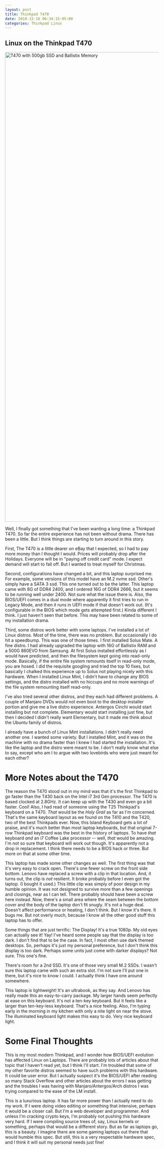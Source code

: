 ```yaml
---
layout: post
title: Thinkpad T470
date: 2018-12-16 06:34:15-05:00
categories: Thinkpad Linux
---
```


## Linux on the Thinkpad T470

<a data-flickr-embed="true"  href="https://www.flickr.com/photos/deepbsd/31385806427/in/dateposted-public/" title="T470 with 500gb SSD and Ballistix Memory"><img src="https://farm5.staticflickr.com/4907/31385806427_7cbcfe20cd_k.jpg" width="2048" height="1536" alt="T470 with 500gb SSD and Ballistix Memory"></a><script async src="//embedr.flickr.com/assets/client-code.js" charset="utf-8"></script>

Well, I finally got something that I've been wanting a long time: a Thinkpad T470. So far the entire experience has not been without
drama.  There has been a little.  But I think things are starting to turn around in this story.

First, The T470 is a little dearer on eBay that I expected, so I had to pay more money than I thought I would.  Prices will probably
drop after the Holidays.  Everyone will be in "paying off credit card" mode.  I expect demand will start to fall off.  But I wanted to
treat myself for Christmas.

Second, configurations have changed a bit, and this laptop surprised me.  For example, some versions of this model have an M.2 nvme
ssd.  Other's simply have a SATA 3 ssd.  This one turned out to be the latter.  This laptop came with 8G of DDR4 2400, and I ordered 16G
of DDR4 2666, but it seems to be running well under 2400.  Not sure what the issue there is.  Also, the BIOS/UEFI comes in a dual mode
where apparently it first tries to run in Legacy Mode, and then it runs in UEFI mode if that doesn't work out.  (It's configurable in 
the BIOS which mode gets attempted first.)  Kinda different I think.  I just haven't seen that before.  This may have been related to some 
of my installation drama.

Third, some distros work better with some laptops.  I've installed a lot of Linux distros.  Most of the time, there was no problem.  But
occasionally I do hit a speedbump.  This was one of those times.  I first installed Solus Mate.  A fine distro.  I had already upgraded the
laptop with 16G of Ballistix RAM and a 500G 860EVO from Samsung.  At first Solus installed effortlessly as I would have predicted, and
then the filesystem kept going into read-only mode.  Basically, if the entire file system remounts itself in read-only mode, you are
hosed.  I did the requisite googling and tried the top 10 fixes, but basically I chalked this experience up to Solus not playing nicely
with this hardware.  When I installed Linux Mint, I didn't have to change any BIOS settings, and the distro installed with no hiccups and
no more warnings of the file system remounting itself read-only.

I've also tried several other distros, and they each had different problems.  A couple of Manjaro DVDs would not even boot to the desktop
installer portion and give me a live distro experience.  Antergos Cinchi would start installing but not complete.  Elementary would start
installing just fine, but then I decided I didn't really want Elementary, but it made me think about the Ubuntu family of distros.  

I already have a bunch of Linux Mint installations.  I didn't really need another one.  I wanted some variety.  But I installed Mint, and
it was on the machine with no drama faster than I knew I had started the installation.  It's like the laptop and the distro were meant to
be.  I don't really know what else to say, except who am I to argue with two lovebirds who were just meant for each other?

# More Notes about the T470

The reason the T470 stood out in my mind was that it's the first Thinkpad to go faster than the T430 back on the Intel i7 3rd Gen
processor.  The T470 is based clocked at 2.8GHz.  It can keep up with the T430 and even go a bit faster.  Cool!  Also, I had read of
someone using the T25 Thinkpad's keyboard on a T470.  _That_ would be the *Holy Grail* as far as I'm concerned.  That's the same keyboard
layout as we found on the T410 and the T420, two of the best Thinkpads ever.  Now, this Island Keyboard gets a lot of praise, and it's
much better than most laptop keyboards, but that original 7-row Thinkpad keyboard was the best in the history of laptops.  To have _that_
keyboard _and_ an i7 Coffee Lake processor -- well, _that_ would be amazing.  I'm not so sure that keyboard will work out though.  It's
apparently not a drop in replacement.  I think there needs to be a BIOS hack or three.  But more on that at some other time.

This laptop has made some other changes as well.  The first thing was that it's very easy to crack open.  There's one fewer screw on the
front side bottom.  Lenovo have replaced a screw with a clip in that location.  And, it turns out, the clip is _not_ resilient.  It broke
probably before I even got the laptop.  (I bought it used.)  This little clip was simply of poor design in my humble opinion.  It was not
designed to survive more than a few openings and closings, near as I can tell.  There probably should have been a screw here instead.
Now, there's a small area where the seam between the bottom cover and the body of the laptop don't fit snugly.  It's not a huge deal.
Doesn't affect performance or heating, I don't think.  But I know it's there.  It bugs me.  But not overly much, because I know all the
other good stuff this laptop has to offer.

Some things that are just terrific:  The Display!  It's a true 1080p.  My old eyes can actually see it!  Yay!  I've heard some people say
that the display is too dark.  I don't find that to be the case.  In fact, I most often use dark themed desktops.  So, perhaps it's just
my personal preference, but I don't think this display is too dark.  Perhaps some units just come with darker displays?  Not sure.  This
one's fine.

There's room for a 2nd SSD.  It's one of those very small M.2 SSDs.  I wasn't sure this laptop came with such an extra slot.  I'm not sure
I'll put one in there, but it's nice to know I could.  I actually think I have one around somewhere.

This laptop is lightweight!  It's an ultrabook, as they say.  And Lenovo has really made this an easy-to-carry package.  My larger hands
seem perfectly at ease on this keyboard.  It's not a ten-key keyboard.  But it feels like a larger than ten-key-less keyboard.  That's a
nice feeling.  Also, I'm typing early in the morning in my kitchen with only a nite light on near the stove.  The illuminated keyboard
light makes this easy to do.  Very nice keyboard light.

# Some Final Thoughts

This is my most modern Thinkpad, and I wonder how BIOS/UEFI evolution has affected Linux on Laptops.  There are probably lots of articles
about that topic that I haven't read yet, but I think I'll start. I'm troubled that some of my other favorite distros seemed to have such
problems with this hardware.  It could be user error.  But I actually suspect it's the BIOS/UEFI after reading so many Stack Overflow and
other articles about the errors I was getting and the troubles I was having with Manjaro/Antergos/Arch distros I was trying compared to
the ease of the LM install.

This is a luxurious laptop.  It has far more power than I actually need to do my work.  If I were doing video editing or something that
intensive, perhaps it would be a closer call.  But I'm a web developer and programmer.  And unless I'm cracking crypto keys, I'm probably
not pushing this hardware very hard.  If I were compiling source trees of, say, Linux kernels or something, perhaps that would be a
different story.  But as far as laptops go, this is a beauty.  I imagine there are some gaming laptops out there that would humble this
spec.  But still, this is a very respectable hardware spec, and I think it will suit my personal needs just fine!


